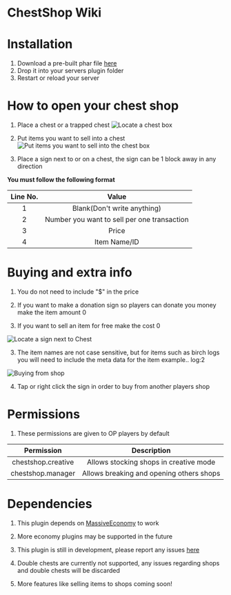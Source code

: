 # ChestShop Wiki

# Installation
1. Download a pre-built phar file [here](https://docs.google.com/uc?authuser=0&id=0B9EFuluan--kS2Q1R1Uxa1NOTHM&export=download)
2. Drop it into your servers plugin folder
3. Restart or reload your server

# How to open your chest shop

1. Place a chest or a trapped chest
![Locate a chest box](https://github.com/Skyladd/ChestShop/blob/master/Images/Screenshot_2016-05-02-14-33-30.png)

2. Put items you want to sell into a chest
![Put items you want to sell into the chest box](https://github.com/Skyladd/ChestShop/blob/master/Images/Screenshot_2016-05-02-14-07-16.png)

3. Place a sign next to or on a chest, the sign can be 1 block away in any direction

  **You must follow the following format**
  
  | Line No. | Value |
  | :------: | :---: |
  | 1 | Blank(Don't write anything) |
  | 2 | Number you want to sell per one transaction |
  | 3 | Price |
  | 4 | Item Name/ID |
  
# Buying and extra info

1. You do not need to include "$" in the price

2. If you want to make a donation sign so players can donate you money make the item amount 0 

3. If you want to sell an item for free make the cost 0

![Locate a sign next to Chest](https://github.com/Skyladd/ChestShop/blob/master/Images/Screenshot_2016-05-02-14-06-36.png)

3. The item names are not case sensitive, but for items such as birch logs you will need to include the meta data for the item example.. log:2

![Buying from shop](https://github.com/Skyladd/ChestShop/blob/master/Images/Screenshot_2016-05-02-14-53-28.png)

4. Tap or right click the sign in order to buy from another players shop

# Permissions
1. These permissions are given to OP players by default

  | Permission | Description |
  | :------: | :---: |
  | chestshop.creative | Allows stocking shops in creative mode |
  | chestshop.manager | Allows breaking and opening others shops |

# Dependencies

1. This plugin depends on [MassiveEconomy](https://forums.pocketmine.net/plugins/massiveeconomy.864/) to work

2. More economy plugins may be supported in the future

3. This plugin is still in development, please report any issues [here](https://github.com/Skyladd/ChestShop/issues/new)

4. Double chests are currently not supported, any issues regarding shops and double chests will be discarded

5. More features like selling items to shops coming soon!

